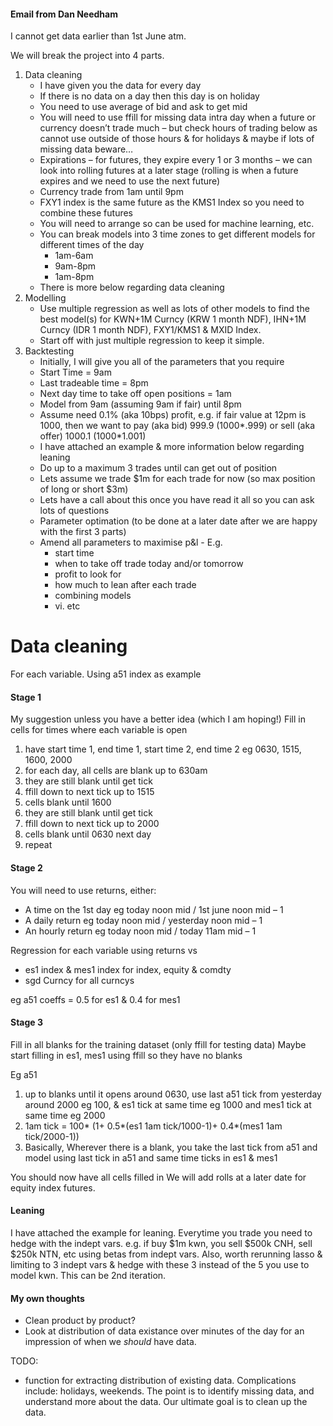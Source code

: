#### Email from Dan Needham

I cannot get data earlier than 1st June atm.

We will break the project into 4 parts.

1. Data cleaning
    - I have given you the data for every day
    - If there is no data on a day then this day is on holiday
    - You need to use average of bid and ask to get mid
    - You will need to use ffill for missing data intra day when a future or currency doesn’t trade much – but check hours of trading below as cannot use outside of those hours & for holidays & maybe if lots of missing data beware…
    - Expirations – for futures, they expire every 1 or 3 months – we can look into rolling futures at a later stage (rolling is when a future expires and we need to use the next future)
    - Currency trade from 1am until 9pm
    - FXY1 index is the same future as the KMS1 Index so you need to combine these futures
    - You will need to arrange so can be used for machine learning, etc.
    - You can break models into 3 time zones to get different models for different times of the day
      * 1am-6am
      * 9am-8pm
      * 1am-8pm
    - There is more below regarding data cleaning
1. Modelling
    - Use multiple regression as well as lots of other models to find the best model(s) for KWN+1M Curncy (KRW 1 month NDF), IHN+1M Curncy (IDR 1 month NDF), FXY1/KMS1 & MXID Index.
    - Start off with just multiple regression to keep it simple.
1. Backtesting
    - Initially, I will give you all of the parameters that you require
    - Start Time = 9am
    - Last tradeable time = 8pm
    - Next day time to take off open positions = 1am
    - Model from 9am (assuming 9am if fair) until 8pm
    - Assume need 0.1% (aka 10bps) profit, e.g. if fair value at 12pm is 1000, then we want to pay (aka bid) 999.9 (1000*.999) or sell (aka offer) 1000.1 (1000*1.001)
    - I have attached an example & more information below regarding leaning
    - Do up to a maximum 3 trades until can get out of position
    - Lets assume we trade $1m for each trade for now (so max position of long or short $3m)
    - Lets have a call about this once you have read it all so you can ask lots of questions
    - Parameter optimation (to be done at a later date after we are happy with the first 3 parts)
    - Amend all parameters to maximise p&l -  E.g.
      * start time
      * when to take off trade today and/or tomorrow
      * profit to look for
      * how much to lean after each trade
      * combining models
      * vi.     etc

# Data cleaning
For each variable. Using a51 index as example

#### Stage 1
My suggestion unless you have a better idea (which I am hoping!)
Fill in cells for times where each variable is open

1. have start time 1, end time 1, start time 2, end time 2 eg 0630, 1515, 1600, 2000
2. for each day, all cells are blank up to 630am
3. they are still blank until get tick
4. ffill down to next tick up to 1515
5. cells blank until 1600
6. they are still blank until get tick
7. ffill down to next tick up to 2000
8. cells blank until 0630 next day
9. repeat

#### Stage 2
You will need to use returns, either:

- A time on the 1st day eg today noon mid / 1st june noon mid – 1
- A daily return eg today noon mid / yesterday noon mid – 1
- An hourly return eg today noon mid / today 11am mid – 1

Regression for each variable using returns vs

- es1 index & mes1 index for index, equity & comdty
- sgd Curncy for all curncys

eg a51 coeffs = 0.5 for es1 & 0.4 for mes1

#### Stage 3
Fill in all blanks for the training dataset (only ffill for testing data)
Maybe start filling in es1, mes1 using ffill so they have no blanks

Eg a51
1. up to blanks until it opens around 0630, use last a51 tick from yesterday around 2000 eg 100, & es1 tick at same time eg 1000 and mes1 tick at same time eg 2000
2. 1am tick = 100* (1+ 0.5*(es1 1am tick/1000-1)+ 0.4*(mes1 1am tick/2000-1))
3. Basically, Wherever there is a blank, you take the last tick from a51 and model using last tick in a51 and same time ticks in es1 & mes1

You should now have all cells filled in
We will add rolls at a later date for equity index futures.

#### Leaning
I have attached the example for leaning.
Everytime you trade you need to hedge with the indept vars.
e.g. if buy $1m kwn, you sell $500k CNH, sell $250k NTN, etc using betas from indept vars.
Also, worth rerunning lasso & limiting to 3 indept vars & hedge with these 3 instead of the 5 you use to model kwn.
This can be 2nd iteration.

#### My own thoughts
* Clean product by product?
* Look at distribution of data existance over minutes of the day for an impression of when we _should_ have data.

TODO: 
  - function for extracting distribution of existing data. Complications include: holidays, weekends. The point is to identify missing data, and understand more about the data. Our ultimate goal is to clean up the data.